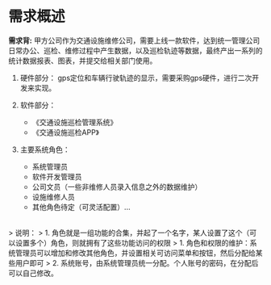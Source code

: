 # 需求概述



**需求背:**
甲方公司作为交通设施维修公司，需要上线一款软件，达到统一管理公司日常办公、巡检、维修过程中产生数据，以及巡检轨迹等数据，最终产出一系列的统计数据报表、图表，并提交给相关部门使用。


1. 硬件部分：
    gps定位和车辆行驶轨迹的显示，需要采购gps硬件，进行二次开发来实现。

2. 软件部分：
    - 《交通设施巡检管理系统》
    - 《交通设施巡检APP》

3. 主要系统角色：
    - 系统管理员
    - 软件开发管理员
    - 公司文员（一些非维修人员录入信息之外的数据维护）
    - 设施维修人员
    - 其他角色待定（可灵活配置）...


<br/>
  > 说明：
  > 1. 角色就是一组功能的合集，并起了一个名字，某人设置了这个（可以设置多个）角色，则就拥有了这些功能访问的权限
  > 1. 角色和权限的维护：系统管理员可以增加和修改其他角色，并设置相关可访问菜单和按钮，然后分配给某些用户即可
  > 2. 系统账号，由系统管理员统一分配。个人账号的密码，在分配后可以自己修改。